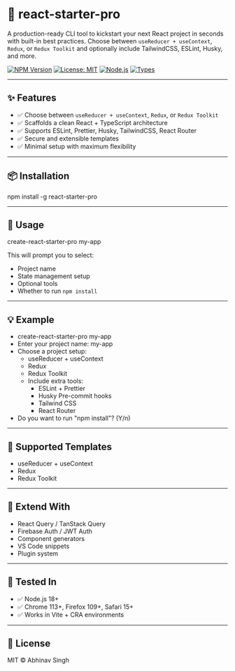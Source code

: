 # 🚀 react-starter-pro

A production-ready CLI tool to kickstart your next React project in seconds with built-in best practices. Choose between `useReducer + useContext`, `Redux`, or `Redux Toolkit` and optionally include TailwindCSS, ESLint, Husky, and more.

[![NPM Version](https://img.shields.io/npm/v/react-starter-pro.svg)](https://www.npmjs.com/package/react-starter-pro) [![License: MIT](https://img.shields.io/badge/license-MIT-green.svg)](https://opensource.org/licenses/MIT) [![Node.js](https://img.shields.io/badge/node-%3E=18.0-blue.svg)](https://nodejs.org/) [![Types](https://img.shields.io/badge/%40types-included-blue)](https://github.com/DefinitelyTyped)

---

## ✨ Features

* ✅ Choose between `useReducer + useContext`, `Redux`, or `Redux Toolkit`
* ✅ Scaffolds a clean React + TypeScript architecture
* ✅ Supports ESLint, Prettier, Husky, TailwindCSS, React Router
* ✅ Secure and extensible templates
* ✅ Minimal setup with maximum flexibility

---

## 📦 Installation

npm install -g react-starter-pro

---

## 🚀 Usage

create-react-starter-pro my-app

This will prompt you to select:

* Project name
* State management setup
* Optional tools
* Whether to run `npm install`

---

## 💡 Example

* create-react-starter-pro my-app
* Enter your project name: my-app
*  Choose a project setup:
   * useReducer + useContext
   *    Redux
    * Redux Toolkit
    * Include extra tools:
        * ESLint + Prettier
        *  Husky Pre-commit hooks
        * Tailwind CSS
        * React Router
* Do you want to run "npm install"? (Y/n)
---

## 🔧 Supported Templates

* useReducer + useContext
* Redux
* Redux Toolkit

---

## 🧠 Extend With

* React Query / TanStack Query
* Firebase Auth / JWT Auth
* Component generators
* VS Code snippets
* Plugin system

---

## 🧪 Tested In

* ✅ Node.js 18+
* ✅ Chrome 113+, Firefox 109+, Safari 15+
* ✅ Works in Vite + CRA environments

---

## 📘 License

MIT © Abhinav Singh
